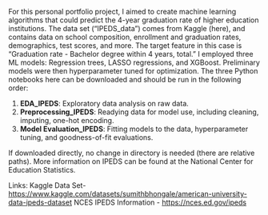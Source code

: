 For this personal portfolio project, I aimed to create machine learning algorithms that could predict the 4-year graduation rate of higher education institutions. The data set (“IPEDS_data”) comes from Kaggle (here), and contains data on school composition, enrollment and graduation rates, demographics, test scores, and more. The target feature in this case is “Graduation rate - Bachelor degree within 4 years, total.” I employed three ML models: Regression trees, LASSO regressions, and XGBoost. Preliminary models were then hyperparameter tuned for optimization. 
The three Python notebooks here can be downloaded and should be run in the following order:

1)	**EDA_IPEDS**: Exploratory data analysis on raw data.
2)	**Preprocessing_IPEDS**: Readying data for model use, including cleaning, imputing, one-hot encoding.
3)	**Model Evaluation_IPEDS**: Fitting models to the data, hyperparameter tuning, and goodness-of-fit evaluations.

If downloaded directly, no change in directory is needed (there are relative paths). More information on IPEDS can be found at the National Center for Education Statistics. 

Links:
Kaggle Data Set- https://www.kaggle.com/datasets/sumithbhongale/american-university-data-ipeds-dataset 
NCES IPEDS Information - https://nces.ed.gov/ipeds 

